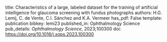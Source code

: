 title: Characteristics of a large, labeled dataset for the training of artificial intelligence for glaucoma screening with fundus photographs
authors: H.G. Lemij, C. de Vente, C.I. Sánchez and K.A. Vermeer
has_pdf: False
template: publication
bibkey: lemi23
published_in: Ophthalmology Science
pub_details: <i>Ophthalmology Science</i>, 2023;100300
doi: https://doi.org/10.1016/j.xops.2023.100300

